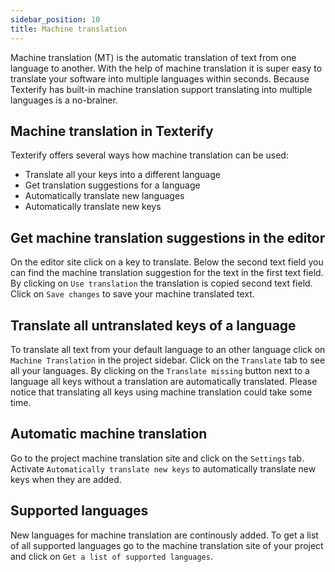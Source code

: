 ```yaml
---
sidebar_position: 10
title: Machine translation
---
```


Machine translation (MT) is the automatic translation of text from one language to another. With the help of machine translation it is super easy to translate your software into multiple languages within seconds. Because Texterify has built-in machine translation support translating into multiple languages is a no-brainer.

## Machine translation in Texterify

Texterify offers several ways how machine translation can be used:

- Translate all your keys into a different language
- Get translation suggestions for a language
- Automatically translate new languages
- Automatically translate new keys

## Get machine translation suggestions in the editor

On the editor site click on a key to translate. Below the second text field you can find the machine translation suggestion for the text in the first text field. By clicking on `Use translation` the translation is copied second text field. Click on `Save changes` to save your machine translated text.

## Translate all untranslated keys of a language

To translate all text from your default language to an other language click on `Machine Translation` in the project sidebar. Click on the `Translate` tab to see all your languages. By clicking on the `Translate missing` button next to a language all keys without a translation are automatically translated. Please notice that translating all keys using machine translation could take some time.

## Automatic machine translation

Go to the project machine translation site and click on the `Settings` tab. Activate `Automatically translate new keys` to automatically translate new keys when they are added.

## Supported languages

New languages for machine translation are continously added. To get a list of all supported languages go to the machine translation site of your project and click on `Get a list of supported languages`.

